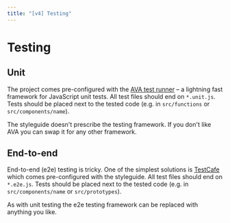 ```yaml
---
title: "[v4] Testing"
---
```


# Testing


## Unit

The project comes pre-configured with the [AVA test runner](https://github.com/avajs/ava) – a lightning fast framework for JavaScript unit tests. All test files should end on `*.unit.js`. Tests should be placed next to the tested code (e.g. in `src/functions` or `src/components/name`).

The styleguide doesn't prescribe the testing framework. If you don't like AVA you can swap it for any other framework.


## End-to-end

End-to-end (e2e) testing is tricky. One of the simplest solutions is [TestCafe](https://devexpress.github.io/testcafe/) which comes pre-configured with the styleguide. All test files should end on `*.e2e.js`. Tests should be placed next to the tested code (e.g. in `src/components/name` or `src/prototypes`).

As with unit testing the e2e testing framework can be replaced with anything you like.
